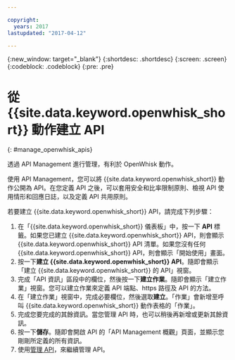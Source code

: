 ```yaml
---

copyright:
  years: 2017
lastupdated: "2017-04-12"

---
```



{:new_window: target="_blank"}
{:shortdesc: .shortdesc}
{:screen: .screen}
{:codeblock: .codeblock}
{:pre: .pre}

# 從 {{site.data.keyword.openwhisk_short}} 動作建立 API
{: #manage_openwhisk_apis}

透過 API Management 進行管理，有利於 OpenWhisk 動作。

使用 API Management，您可以將 {{site.data.keyword.openwhisk_short}} 動作公開為 API。在您定義 API 之後，可以套用安全和比率限制原則、檢視 API 使用情形和回應日誌，以及定義 API 共用原則。  

若要建立 {{site.data.keyword.openwhisk_short}} API，請完成下列步驟：

1. 在「{{site.data.keyword.openwhisk_short}} 儀表板」中，按一下 **API** 標籤。如果您已建立 {{site.data.keyword.openwhisk_short}} API，則會顯示 {{site.data.keyword.openwhisk_short}} API 清單。如果您沒有任何 {{site.data.keyword.openwhisk_short}} API，則會顯示「開始使用」畫面。 
2. 按一下**建立 {{site.data.keyword.openwhisk_short}} API**。隨即會顯示「建立 {{site.data.keyword.openwhisk_short}} 的 API」視窗。 
3. 完成「API 資訊」區段中的欄位，然後按一下**建立作業**。隨即會顯示「建立作業」視窗。您可以建立作業來定義 API 端點、https 路徑及 API 的方法。
4. 在「建立作業」視窗中，完成必要欄位，然後選取**建立**。「作業」會新增至呼叫 {{site.data.keyword.openwhisk_short}} 動作表格的「作業」。
5. 完成您要完成的其餘資訊。當您管理 API 時，也可以稍後再新增或更新其餘資訊。
6. 按一下**儲存**。隨即會開啟 API 的「API Management 概觀」頁面，並顯示您剛剛所定義的所有資訊。
7. 使用[管理 API](manage_apis.html)，來繼續管理 API。
